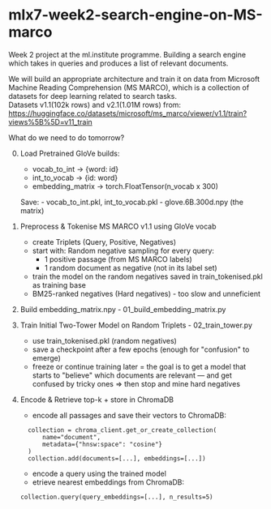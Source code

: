 # mlx7-week2-search-engine-on-MS-marco

Week 2 project at the ml.institute programme.
Building a search engine which takes in queries and produces a list of relevant documents.

We will build an appropriate architecture and train it on data from Microsoft Machine Reading Comprehension (MS MARCO), which is a collection of datasets for deep learning related to search tasks. <br> Datasets v1.1(102k rows) and v2.1(1.01M rows) from: https://huggingface.co/datasets/microsoft/ms_marco/viewer/v1.1/train?views%5B%5D=v11_train

What do we need to do tomorrow?

0. Load Pretrained GloVe
   builds:

   - vocab_to_int → {word: id}
   - int_to_vocab → {id: word}
   - embedding_matrix → torch.FloatTensor(n_vocab x 300)

   Save: - vocab_to_int.pkl, int_to_vocab.pkl - glove.6B.300d.npy (the matrix)

1. Preprocess & Tokenise MS MARCO v1.1 using GloVe vocab

   - create Triplets (Query, Positive, Negatives)
   - start with: Random negative sampling
     for every query:
     - 1 positive passage (from MS MARCO labels)
     - 1 random document as negative (not in its label set)
   - train the model on the random negatives saved in train_tokenised.pkl as training base
   - BM25-ranked negatives (Hard negatives) - too slow and unneficient

2. Build embedding_matrix.npy - 01_build_embedding_matrix.py

3. Train Initial Two-Tower Model on Random Triplets - 02_train_tower.py

   - use train_tokenised.pkl (random negatives)
   - save a checkpoint after a few epochs (enough for "confusion" to emerge)
   - freeze or continue training later = the goal is to get a model that starts to "believe" which documents are relevant — and get confused by tricky ones => then stop and mine hard negatives

4. Encode & Retrieve top-k + store in ChromaDB

   - encode all passages and save their vectors to ChromaDB:

   ```
     collection = chroma_client.get_or_create_collection(
         name="document",
         metadata={"hnsw:space": "cosine"}
     )
     collection.add(documents=[...], embeddings=[...])

   ```

   - encode a query using the trained model
   - etrieve nearest embeddings from ChromaDB:

   ```
   collection.query(query_embeddings=[...], n_results=5)
   ```

